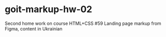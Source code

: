 # goit-markup-hw-02
Second home work on course HTML+CSS #59 Landing page markup from Figma, content in Ukrainian
